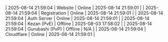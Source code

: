 | 2025-08-14 21:59:04 | Website | Online | 2025-08-14 21:59:01 |
| 2025-08-14 21:59:04 | Registration | Online | 2025-08-14 21:59:01 |
| 2025-08-14 21:59:04 | Auth Server | Online | 2025-08-14 21:59:01 |
| 2025-08-14 21:59:04 | Kezan (PvE) | Offline | 2025-08-03 17:58:02 |
| 2025-08-14 21:59:04 | Gurubashi (PvP) | Offline | N/A |
| 2025-08-14 21:59:04 | Cloudflare | Online | 2025-08-14 21:59:01 |
